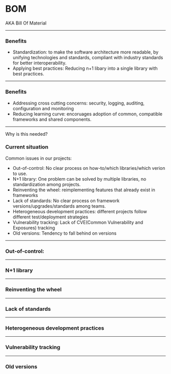 # BOM
AKA Bill Of Material

---
### Benefits

* Standardization: to make the software architecture more readable, by unifying technologies and standards, 
compliant with industry standards for better interoperability.
* Applying best practices: Reducing n+1 libary into a single library with best practices.

---
### Benefits
* Addressing cross cutting concerns: security, logging, auditing, configuration and monitoring
* Reducing learning curve: encoruages adoption of common, compatible frameworks and shared components. 

---
Why is this needed?
### Current situation

Common issues in our projects:

* Out-of-control: No clear process on how-to/which libraries/which verion to use.
* N+1 library: One problem can be solved by multiple libraries, no standardization among projects.
* Reinventing the wheel: reimplementing features that already exist in frameworks
* Lack of standards: No clear process on framework versions/upgrades/standards among teams.
* Heterogeneous development practices: different projects follow different test/deployment strategies
* Vulnerability tracking: Lack of CVE(Common Vulnerability and Exposures) tracking
* Old versions: Tendency to fall behind on versions

---
### Out-of-control:

---
### N+1 library

---
### Reinventing the wheel

---
### Lack of standards

----
### Heterogeneous development practices

---
### Vulnerability tracking

---
### Old versions
